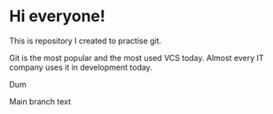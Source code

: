 # Hi everyone!

This is repository I created to practise git.

Git is the most popular and the most used VCS today. Almost every IT company uses it in development today.

Dum

Main branch text

